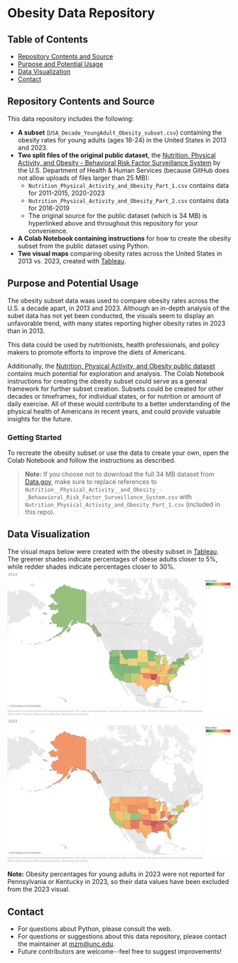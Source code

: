 # Obesity Data Repository
## Table of Contents
- [Repository Contents and Source](https://github.com/makayla-ma/Obesity_US/blob/main/README.md#contents-and-source)
- [Purpose and Potential Usage](https://github.com/makayla-ma/Obesity_US/blob/main/README.md#purpose-and-potential-usage)
- [Data Visualization](https://github.com/makayla-ma/Obesity_US/blob/main/README.md#data-visualization)
- [Contact](https://github.com/makayla-ma/Obesity_US/blob/main/README.md#contact)
## Repository Contents and Source
This data repository includes the following:
- **A subset** (`USA_Decade_YoungAdult_Obesity_subset.csv`) containing the obesity rates for young adults (ages 18-24) in the United States in 2013 and 2023.
- **Two split files of the original public dataset**, the [Nutrition, Physical Activity, and Obesity - Behavioral Risk Factor Surveillance System](https://catalog.data.gov/dataset/nutrition-physical-activity-and-obesity-behavioral-risk-factor-surveillance-system) by the U.S. Department of Health & Human Services (because GitHub does not allow uploads of files larger than 25 MB):
    - `Nutrition_Physical_Activity_and_Obesity_Part_1.csv` contains data for 2011-2015, 2020-2023
    - `Nutrition_Physical_Activity_and_Obesity_Part_2.csv` contains data for 2016-2019
    - The original source for the public dataset (which is 34 MB) is hyperlinked above and throughout this repository for your convenience.
- **A Colab Notebook containing instructions** for how to create the obesity subset from the public dataset using Python.
- **Two visual maps** comparing obesity rates across the United States in 2013 vs. 2023, created with [Tableau](https://www.tableau.com/).
## Purpose and Potential Usage
The obesity subset data waas used to compare obesity rates across the U.S. a decade apart, in 2013 and 2023. Although an in-depth analysis of the subet data has not yet been conducted, the visuals seem to display an unfavorable trend, with many states reporting higher obesity rates in 2023 than in 2013. 

This data could be used by nutritionists, health professionals, and policy makers to promote efforts to improve the diets of Americans.

Additionally, the [Nutrition, Physical Activity, and Obesity public dataset](https://catalog.data.gov/dataset/nutrition-physical-activity-and-obesity-behavioral-risk-factor-surveillance-system) contains much potential for exploration and analysis. The Colab Notebook instructions for creating the obesity subset could serve as a general framework for further subset creation. Subsets could be created for other decades or timeframes, for individual states, or for nutrition or amount of daily exercise. All of these would contribute to a better understanding of the physical health of Americans in recent years, and could provide valuable insights for the future.
### Getting Started
To recreate the obesity subset or use the data to create your own, open the Colab Notebook and follow the instructions as described.
> **Note:** If you choose not to download the full 34 MB dataset from [Data.gov](https://catalog.data.gov/dataset/nutrition-physical-activity-and-obesity-behavioral-risk-factor-surveillance-system), make sure to replace references to `Nutrition__Physical_Activity__and_Obesity_-_Behaavioral_Risk_Factor_Surveillance_System.csv` with `Nutrition_Physical_Activity_and_Obesity_Part_1.csv` (included in this repo).
## Data Visualization
The visual maps below were created with the obesity subset in [Tableau](https://www.tableau.com/).
The greener shades indicate percentages of obese adults closer to 5%, while redder shades indicate percentages closer to 30%.
![Map of young adult obesity rates in 2013](https://github.com/makayla-ma/Obesity_US/blob/main/Visuals/2013.png "2013 Visual")
![Map of young adult obesity rates in 2023](https://github.com/makayla-ma/Obesity_US/blob/main/Visuals/2023.png "2023 Visual")

**Note:** Obesity percentages for young adults in 2023 were not reported for Pennsylvania or Kentucky in 2023, so their data values have been excluded from the 2023 visual.
## Contact
- For questions about Python, please consult the web.
- For questions or suggestions about this data repository, please contact the maintainer at [mzm@unc.edu](mzm@unc.edu).
- Future contributors are welcome--feel free to suggest improvements!
